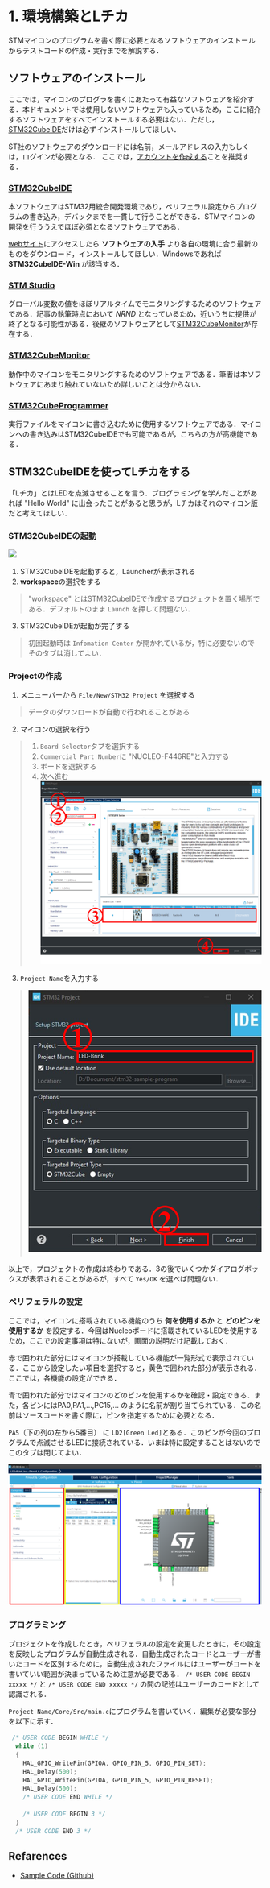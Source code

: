 # 1. 環境構築とLチカ
STMマイコンのプログラムを書く際に必要となるソフトウェアのインストールからテストコードの作成・実行までを解説する．
## ソフトウェアのインストール
ここでは，マイコンのプログラを書くにあたって有益なソフトウェアを紹介する．本ドキュメントでは使用しないソフトウェアも入っているため，ここに紹介するソフトウェアをすべてインストールする必要はない．ただし，[STM32CubeIDE](#stm32cubeide)だけは必ずインストールしてほしい．


ST社のソフトウェアのダウンロードには名前，メールアドレスの入力もしくは，ログインが必要となる．
ここでは，[アカウントを作成する](https://www.st.com/content/st_com/ja/user-registration.html?referrer=https%3a%2f%2fwww.st.com%2fcontent%2fst_com%2fja.html)ことを推奨する．
### [STM32CubeIDE](https://www.st.com/ja/development-tools/stm32cubeide.html)
本ソフトウェアはSTM32用統合開発環境であり，ペリフェラル設定からプログラムの書き込み，デバックまでを一貫して行うことができる．STMマイコンの開発を行ううえでほぼ必須となるソフトウェアである．

[webサイト](https://www.st.com/ja/development-tools/stm32cubeide.html)にアクセスしたら **ソフトウェアの入手** より各自の環境に合う最新のものをダウンロード，インストールしてほしい．Windowsであれば **STM32CubeIDE-Win** が該当する．

### [STM Studio](https://www.st.com/ja/development-tools/stm-studio-stm32.html)
グローバル変数の値をほぼリアルタイムでモニタリングするためのソフトウェアである．記事の執筆時点において *NRND* となっているため，近いうちに提供が終了となる可能性がある．後継のソフトウェアとして[STM32CubeMonitor](#stm32cubemonitor)が存在する．

### [STM32CubeMonitor](https://www.st.com/ja/development-tools/stm32cubeprog.html)
動作中のマイコンをモニタリングするためのソフトウェアである．筆者は本ソフトウェアにあまり触れていないため詳しいことは分からない．

### [STM32CubeProgrammer](https://www.st.com/ja/development-tools/stm32cubeprog.html)
実行ファイルをマイコンに書き込むために使用するソフトウェアである．マイコンへの書き込みはSTM32CubeIDEでも可能であるが，こちらの方が高機能である．

## STM32CubeIDEを使ってLチカをする
「Lチカ」とはLEDを点滅させることを言う．プログラミングを学んだことがあれば "Hello World" に出会ったことがあると思うが，Lチカはそれのマイコン版だと考えてほしい．

### STM32CubeIDEの起動
![](_res/environmentSetUp/start_cubeide.avif)  
1. STM32CubeIDEを起動すると，Launcherが表示される  
2. **workspace**の選択をする
>"workspace" とはSTM32CubeIDEで作成するプロジェクトを置く場所である．デフォルトのまま `Launch` を押して問題ない．</dd>
3. STM32CubeIDEが起動が完了する
>初回起動時は `Infomation Center` が開かれているが，特に必要ないのでそのタブは消してよい．

### Projectの作成
1. メニューバーから `File/New/STM32 Project` を選択する
>データのダウンロードが自動で行われることがある
2. マイコンの選択を行う
>   1. `Board Selector`タブを選択する
>   2. `Commercial Part Number`に "NUCLEO-F446RE"と入力する
>   3. ボードを選択する
>   4. 次へ進む
>   ![](_res/environmentSetUp/Board-select.png)
3. `Project Name`を入力する
>![](_res/environmentSetUp/projectName.png)

以上で，プロジェクトの作成は終わりである．3の後でいくつかダイアログボックスが表示されることがあるが，すべて `Yes/OK` を選べば問題ない．

### ペリフェラルの設定
ここでは，マイコンに搭載されている機能のうち **何を使用するか** と **どのピンを使用するか** を設定する．今回はNucleoボードに搭載されているLEDを使用するため，ここでの設定事項は特にないが，画面の説明だけ記載しておく．

赤で囲われた部分にはマイコンが搭載している機能が一覧形式で表示されている．ここから設定したい項目を選択すると，黄色で囲われた部分が表示される．ここでは，各機能の設定ができる．

青で囲われた部分ではマイコンのどのピンを使用するかを確認・設定できる．また，各ピンにはPA0,PA1,...,PC15,... のように名前が割り当てられている．この名前はソースコードを書く際に，ピンを指定するために必要となる．

`PA5`（下の列の左から5番目） に `LD2[Green Led]`とある．このピンが今回のプログラムで点滅させるLEDに接続されている．いまは特に設定することはないのでこのタブは閉じてよい．

![](_res/environmentSetUp/cubeMX.png)

### プログラミング
プロジェクトを作成したとき，ペリフェラルの設定を変更したときに，その設定を反映したプログラムが自動生成される．自動生成されたコードとユーザーが書いたコードを区別するために，自動生成されたファイルにはユーザーがコードを書いていい範囲が決まっているため注意が必要である．
`/* USER CODE BEGIN xxxxx */` と `/* USER CODE END xxxxx */` の間の記述はユーザーのコードとして認識される．

`Project Name/Core/Src/main.c`にプログラムを書いていく．編集が必要な部分を以下に示す．

```c
 /* USER CODE BEGIN WHILE */
  while (1)
  {
    HAL_GPIO_WritePin(GPIOA, GPIO_PIN_5, GPIO_PIN_SET);
    HAL_Delay(500);
    HAL_GPIO_WritePin(GPIOA, GPIO_PIN_5, GPIO_PIN_RESET);
    HAL_Delay(500);
    /* USER CODE END WHILE */

    /* USER CODE BEGIN 3 */
  }
  /* USER CODE END 3 */
```

## Refarences
- [Sample Code (Github)](https://github.com/NOKOLat/LED-Brink)
